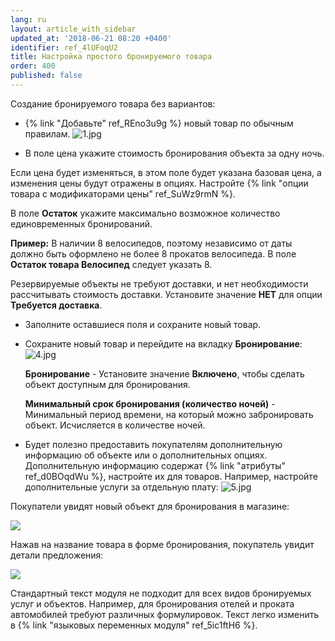 ```yaml
---
lang: ru
layout: article_with_sidebar
updated_at: '2018-06-21 08:20 +0400'
identifier: ref_4lUFoqU2
title: Настройка простого бронируемого товара
order: 400
published: false
---
```

Создание бронируемого товара без вариантов:

-  {% link "Добавьте" ref_REno3u9g %} новый товар по обычным правилам. 
    ![1.jpg]({{site.baseurl}}/attachments/ref_4lUFoqU2/1.jpg)
    
-  В поле цена укажите стоимость бронирования объекта за одну ночь. 

Если цена будет изменяться, в этом поле будет указана базовая цена, а изменения цены будут отражены в опциях. Настройте {% link "опции товара с модификаторами цены" ref_SuWz9rmN %}. 

  В поле **Остаток** укажите максимально возможное количество единовременных бронирований. 
    
  **Пример:** В наличии 8 велосипедов, поэтому независимо от даты должно быть оформлено не более 8 прокатов велосипеда. В поле **Остаток товара Велосипед** следует указать 8.
  
  Резервируемые объекты не требуют доставки, и нет необходимости рассчитывать стоимость доставки. Установите значение **НЕТ** для опции **Требуется доставка**.
    
-  Заполните оставшиеся поля и сохраните новый товар.

-  Сохраните новый товар и перейдите на вкладку **Бронирование**:
    ![4.jpg]({{site.baseurl}}/attachments/ref_4lUFoqU2/4.jpg)
    
    **Бронирование** - Установите значение **Включено**, чтобы сделать объект доступным для бронирования.
    
    **Минимальный срок бронирования (количество ночей)** - Минимальный период времени, на который можно забронировать объект. Исчисляется в количестве ночей.
    
-  Будет полезно предоставить покупателям дополнительную информацию об объекте или о дополнительных опциях. Дополнительную информацию содержат {% link "атрибуты" ref_d0BOqdWu %}, настройте их для товаров. 
    Например, настройте дополнительные услуги за отдельную плату:
    ![5.jpg]({{site.baseurl}}/attachments/ref_4lUFoqU2/5.jpg)

Покупатели увидят новый объект для бронирования в магазине:

![]({{site.baseurl}}/attachments/8749984/8718726.png)

Нажав на название товара в форме бронирования, покупатель увидит детали предложения:

![]({{site.baseurl}}/attachments/8749984/8718727.png)

Стандартный текст модуля не подходит для всех видов бронируемых услуг и объектов. Например, для бронирования отелей и проката автомобилей требуют различных формулировок. Текст легко изменить в {% link "языковых переменных модуля" ref_5ic1ftH6 %}.

